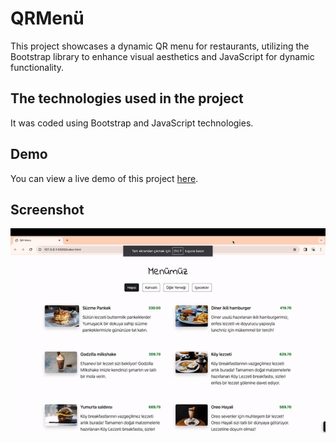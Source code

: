 <h1> QRMenü </h1>

This project showcases a dynamic QR menu for restaurants, utilizing the Bootstrap library to enhance visual aesthetics and JavaScript for dynamic functionality.

<h2> The technologies used in the project </h2>

It was coded using Bootstrap and JavaScript technologies.

<h2> Demo </h2>

You can view a live demo of this project [here](https://seliinatmaca.github.io/QRMenu/).

<h2> Screenshot </h2>

![](screen.gif)

